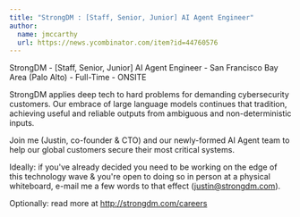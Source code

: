 ```yaml
---
title: "StrongDM : [Staff, Senior, Junior] AI Agent Engineer"
author:
  name: jmccarthy
  url: https://news.ycombinator.com/item?id=44760576
---
```


<JobNavigation />

StrongDM - [Staff, Senior, Junior] AI Agent Engineer - San Francisco Bay Area (Palo Alto) - Full-Time - ONSITE

StrongDM applies deep tech to hard problems for demanding cybersecurity customers. Our embrace of large language models continues that tradition, achieving useful and reliable outputs from ambiguous and non-deterministic inputs.

Join me (Justin, co-founder &amp; CTO) and our newly-formed AI Agent team to help our global customers secure their most critical systems.

Ideally: if you&#x27;ve already decided you need to be working on the edge of this technology wave &amp; you&#x27;re open to doing so in person at a physical whiteboard, e-mail me a few words to that effect (justin@strongdm.com).

Optionally: read more at <a href="http:&#x2F;&#x2F;strongdm.com&#x2F;careers" rel="nofollow">http:&#x2F;&#x2F;strongdm.com&#x2F;careers</a>
<JobApplication />
